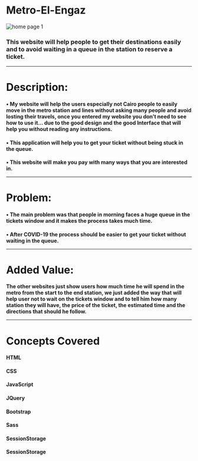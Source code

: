 # Metro-El-Engaz
![home page 1](https://user-images.githubusercontent.com/77888340/168821996-d517aad3-67d2-4488-a896-b60a7094fecf.JPG)

### This website will help people to get their destinations easily and to avoid waiting in a queue in the station to reserve a ticket.<hr>

# Description:
#### • My website will help the users especially not Cairo people to easily move in the metro station and lines without asking many people and avoid losting their travels, once you entered my website you don’t need to see how to use it… due to the good design and the good Interface that will help you without reading any instructions.
#### • This application will help you to get your ticket without being stuck in the queue.
#### • This website will make you pay with many ways that you are interested in.<hr>

# Problem:
#### • The main problem was that people in morning faces a huge queue in the tickets window and it makes the process takes much time.
#### • After COVID-19 the process should be easier to get your ticket without waiting in the queue.<hr>

# Added Value:
#### The other websites just show users how much time he will spend in the metro from the start to the end station, we just added the way that will help user not to wait on the tickets window and to tell him how many station they will have, the price of the ticket, the estimated time and the directions that should he follow.<hr>

# Concepts Covered
#### HTML
#### CSS
#### JavaScript
#### JQuery 
#### Bootstrap 
#### Sass 
#### SessionStorage 
#### SessionStorage 


